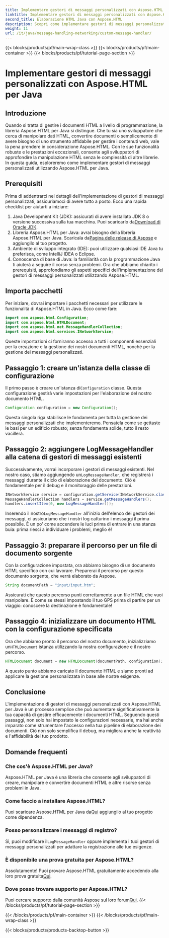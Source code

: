 ```yaml
---
title: Implementare gestori di messaggi personalizzati con Aspose.HTML per Java
linktitle: Implementare gestori di messaggi personalizzati con Aspose.HTML per Java
second_title: Elaborazione HTML Java con Aspose.HTML
description: Scopri come implementare gestori di messaggi personalizzati in Aspose.HTML per Java per migliorare l'elaborazione dei documenti e gestire i registri in modo efficiente.
weight: 11
url: /it/java/message-handling-networking/custom-message-handler/
---
```


{{< blocks/products/pf/main-wrap-class >}}
{{< blocks/products/pf/main-container >}}
{{< blocks/products/pf/tutorial-page-section >}}

# Implementare gestori di messaggi personalizzati con Aspose.HTML per Java

## Introduzione
Quando si tratta di gestire i documenti HTML a livello di programmazione, la libreria Aspose.HTML per Java si distingue. Che tu sia uno sviluppatore che cerca di manipolare dati HTML, convertire documenti o semplicemente di avere bisogno di uno strumento affidabile per gestire i contenuti web, vale la pena prendere in considerazione Aspose.HTML. Con le sue funzionalità robuste e le prestazioni eccezionali, consente agli sviluppatori di approfondire la manipolazione HTML senza le complessità di altre librerie. In questa guida, esploreremo come implementare gestori di messaggi personalizzati utilizzando Aspose.HTML per Java.
## Prerequisiti
Prima di addentrarci nei dettagli dell'implementazione di gestori di messaggi personalizzati, assicuriamoci di avere tutto a posto. Ecco una rapida checklist per aiutarti a iniziare:
1.  Java Development Kit (JDK): assicurati di avere installato JDK 8 o versione successiva sulla tua macchina. Puoi scaricarlo da[Download di Oracle JDK](https://www.oracle.com/java/technologies/javase-jdk11-downloads.html).
2.  Libreria Aspose.HTML per Java: avrai bisogno della libreria Aspose.HTML per Java. Scaricala da[Pagina delle release di Aspose](https://releases.aspose.com/html/java/) e aggiungilo al tuo progetto.
3. Ambiente di sviluppo integrato (IDE): puoi utilizzare qualsiasi IDE Java tu preferisca, come IntelliJ IDEA o Eclipse. 
4. Conoscenza di base di Java: la familiarità con la programmazione Java ti aiuterà a seguire il corso senza problemi.
Ora che abbiamo chiarito i prerequisiti, approfondiamo gli aspetti specifici dell'implementazione dei gestori di messaggi personalizzati utilizzando Aspose.HTML.
## Importa pacchetti
Per iniziare, dovrai importare i pacchetti necessari per utilizzare le funzionalità di Aspose.HTML in Java. Ecco come fare:
```java
import com.aspose.html.Configuration;
import com.aspose.html.HTMLDocument;
import com.aspose.html.net.MessageHandlerCollection;
import com.aspose.html.services.INetworkService;
```
Queste importazioni ci forniranno accesso a tutti i componenti essenziali per la creazione e la gestione dei nostri documenti HTML, nonché per la gestione dei messaggi personalizzati.
## Passaggio 1: creare un'istanza della classe di configurazione
 Il primo passo è creare un'istanza di`Configuration` classe. Questa configurazione gestirà varie impostazioni per l'elaborazione del nostro documento HTML. 
```java
Configuration configuration = new Configuration();
```
Questa singola riga stabilisce le fondamenta per tutta la gestione dei messaggi personalizzati che implementeremo. Pensatela come se gettaste le basi per un edificio robusto; senza fondamenta solide, tutto il resto vacillerà.
## Passaggio 2: aggiungere LogMessageHandler alla catena di gestori di messaggi esistenti
 Successivamente, vorrai incorporare i gestori di messaggi esistenti. Nel nostro caso, stiamo aggiungendo un`LogMessageHandler`, che registrerà i messaggi durante il ciclo di elaborazione del documento. Ciò è fondamentale per il debug e il monitoraggio delle prestazioni.
```java
INetworkService service = configuration.getService(INetworkService.class);
MessageHandlerCollection handlers = service.getMessageHandlers();
handlers.insertItem(0, new LogMessageHandler());
```
 Inserendo il nostro`LogMessageHandler` all'inizio dell'elenco dei gestori dei messaggi, ci assicuriamo che i nostri log catturino i messaggi il prima possibile. È un po' come accendere le luci prima di entrare in una stanza buia: prima riesci a individuare i problemi, meglio è!
## Passaggio 3: preparare il percorso per un file di documento sorgente
Con la configurazione impostata, ora abbiamo bisogno di un documento HTML specifico con cui lavorare. Preparerai il percorso per questo documento sorgente, che verrà elaborato da Aspose.
```java
String documentPath = "input/input.htm";
```
Assicurati che questo percorso punti correttamente a un file HTML che vuoi manipolare. È come se stessi impostando il tuo GPS prima di partire per un viaggio: conoscere la destinazione è fondamentale!
## Passaggio 4: inizializzare un documento HTML con la configurazione specificata
 Ora che abbiamo pronto il percorso del nostro documento, inizializziamo un`HTMLDocument` istanza utilizzando la nostra configurazione e il nostro percorso. 
```java
HTMLDocument document = new HTMLDocument(documentPath, configuration);
```
A questo punto abbiamo caricato il documento HTML e siamo pronti ad applicare la gestione personalizzata in base alle nostre esigenze.

## Conclusione
L'implementazione di gestori di messaggi personalizzati con Aspose.HTML per Java è un processo semplice che può aumentare significativamente la tua capacità di gestire efficacemente i documenti HTML. Seguendo questi passaggi, non solo hai impostato le configurazioni necessarie, ma hai anche imparato come strumentare l'accesso nella tua pipeline di elaborazione dei documenti. Ciò non solo semplifica il debug, ma migliora anche la reattività e l'affidabilità del tuo prodotto.
## Domande frequenti
### Che cos'è Aspose.HTML per Java?
Aspose.HTML per Java è una libreria che consente agli sviluppatori di creare, manipolare e convertire documenti HTML e altre risorse senza problemi in Java.
### Come faccio a installare Aspose.HTML?
 Puoi scaricare Aspose.HTML per Java da[Qui](https://releases.aspose.com/html/java/) aggiungilo al tuo progetto come dipendenza.
### Posso personalizzare i messaggi di registro?
 Sì, puoi modificare il`LogMessageHandler` oppure implementa i tuoi gestori di messaggi personalizzati per adattare la registrazione alle tue esigenze.
### È disponibile una prova gratuita per Aspose.HTML?
 Assolutamente! Puoi provare Aspose.HTML gratuitamente accedendo alla loro prova gratuita[Qui](https://releases.aspose.com/).
### Dove posso trovare supporto per Aspose.HTML?
 Puoi cercare supporto dalla comunità Aspose sul loro forum[Qui](https://forum.aspose.com/c/html/29).
{{< /blocks/products/pf/tutorial-page-section >}}

{{< /blocks/products/pf/main-container >}}
{{< /blocks/products/pf/main-wrap-class >}}

{{< blocks/products/products-backtop-button >}}
